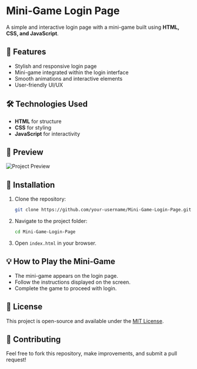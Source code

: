 # Mini-Game Login Page

A simple and interactive login page with a mini-game built using **HTML, CSS, and JavaScript**.

## 🚀 Features
- Stylish and responsive login page
- Mini-game integrated within the login interface
- Smooth animations and interactive elements
- User-friendly UI/UX

## 🛠️ Technologies Used
- **HTML** for structure
- **CSS** for styling
- **JavaScript** for interactivity

## 📸 Preview
![Project Preview](<img width="1511" alt="L" src="https://github.com/user-attachments/assets/6c06f28f-8ab2-4115-9967-5712fa0ecd33" />
)

## 📂 Installation
1. Clone the repository:
   ```bash
   git clone https://github.com/your-username/Mini-Game-Login-Page.git
   ```
2. Navigate to the project folder:
   ```bash
   cd Mini-Game-Login-Page
   ```
3. Open `index.html` in your browser.

## 💡 How to Play the Mini-Game
- The mini-game appears on the login page.
- Follow the instructions displayed on the screen.
- Complete the game to proceed with login.

## 📜 License
This project is open-source and available under the [MIT License](LICENSE).

## 🤝 Contributing
Feel free to fork this repository, make improvements, and submit a pull request!
